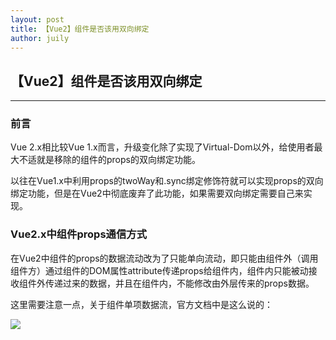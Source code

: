 ```yaml
---
layout: post
title: 【Vue2】组件是否该用双向绑定
author: juily
---
```

## 【Vue2】组件是否该用双向绑定
-----

### 前言

Vue 2.x相比较Vue 1.x而言，升级变化除了实现了Virtual-Dom以外，给使用者最大不适就是移除的组件的props的双向绑定功能。

以往在Vue1.x中利用props的twoWay和.sync绑定修饰符就可以实现props的双向绑定功能，但是在Vue2中彻底废弃了此功能，如果需要双向绑定需要自己来实现。

### Vue2.x中组件props通信方式

在Vue2中组件的props的数据流动改为了只能单向流动，即只能由组件外（调用组件方）通过组件的DOM属性attribute传递props给组件内，组件内只能被动接收组件外传递过来的数据，并且在组件内，不能修改由外层传来的props数据。

这里需要注意一点，关于组件单项数据流，官方文档中是这么说的：

![](https://juilyhui.github.io/images/posts/vue2-prop.jpeg)
